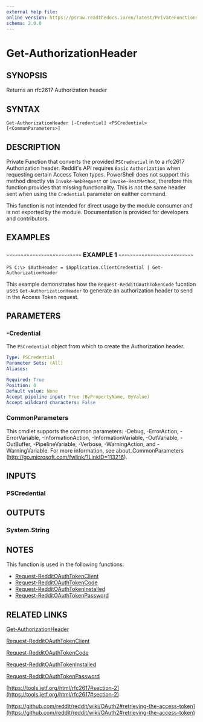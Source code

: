 ```yaml
---
external help file: 
online version: https://psraw.readthedocs.io/en/latest/PrivateFunctions/Get-AuthorizationHeader
schema: 2.0.0
---
```


# Get-AuthorizationHeader

## SYNOPSIS
Returns an rfc2617 Authorization header

## SYNTAX

```
Get-AuthorizationHeader [-Credential] <PSCredential> [<CommonParameters>]
```

## DESCRIPTION
Private Function that converts the provided `PSCrednetial` in to a rfc2617 Authorization header. Reddit's API requires `Basic` `Authorization` when requesting certain Access Token types. PowerShell does not support this method directly via `Invoke-WebRequest` or `Invoke-RestMethod`, therefore this function provides that missing functionality. This is not the same header sent when using the `Credential` parameter on eaither command.

This function is not intended for direct usage by the module consumer and is not exported by the module. Documentation is provided for developers and contributors.

## EXAMPLES

### -------------------------- EXAMPLE 1 --------------------------
```
PS C:\> $AuthHeader = $Application.ClientCredential | Get-AuthorizationHeader
```

This example demonstrates how the `Request-RedditOAuthTokenCode` fucntion uses `Get-AuthorizationHeader` to generate an authorization header to send in the Access Token request.

## PARAMETERS

### -Credential
The `PSCredential` object from which to create the Authorization header.

```yaml
Type: PSCredential
Parameter Sets: (All)
Aliases: 

Required: True
Position: 0
Default value: None
Accept pipeline input: True (ByPropertyName, ByValue)
Accept wildcard characters: False
```

### CommonParameters
This cmdlet supports the common parameters: -Debug, -ErrorAction, -ErrorVariable, -InformationAction, -InformationVariable, -OutVariable, -OutBuffer, -PipelineVariable, -Verbose, -WarningAction, and -WarningVariable. For more information, see about_CommonParameters (http://go.microsoft.com/fwlink/?LinkID=113216).

## INPUTS

### PSCredential

## OUTPUTS

### System.String

## NOTES
This function is used in the following functions:

* [Request-RedditOAuthTokenClient](https://psraw.readthedocs.io/en/latest/PrivateFunctions/Request-RedditOAuthTokenClient)
* [Request-RedditOAuthTokenCode](https://psraw.readthedocs.io/en/latest/PrivateFunctions/Request-RedditOAuthTokenCode)
* [Request-RedditOAuthTokenInstalled](https://psraw.readthedocs.io/en/latest/PrivateFunctions/Request-RedditOAuthTokenInstalled)
* [Request-RedditOAuthTokenPassword](https://psraw.readthedocs.io/en/latest/PrivateFunctions/Request-RedditOAuthTokenPassword)

## RELATED LINKS

[Get-AuthorizationHeader](https://psraw.readthedocs.io/en/latest/PrivateFunctions/Get-AuthorizationHeader)

[Request-RedditOAuthTokenClient](https://psraw.readthedocs.io/en/latest/PrivateFunctions/Request-RedditOAuthTokenClient)

[Request-RedditOAuthTokenCode](https://psraw.readthedocs.io/en/latest/PrivateFunctions/Request-RedditOAuthTokenCode)

[Request-RedditOAuthTokenInstalled](https://psraw.readthedocs.io/en/latest/PrivateFunctions/Request-RedditOAuthTokenInstalled)

[Request-RedditOAuthTokenPassword](https://psraw.readthedocs.io/en/latest/PrivateFunctions/Request-RedditOAuthTokenPassword)

[https://tools.ietf.org/html/rfc2617#section-2](https://tools.ietf.org/html/rfc2617#section-2)

[https://github.com/reddit/reddit/wiki/OAuth2#retrieving-the-access-token](https://github.com/reddit/reddit/wiki/OAuth2#retrieving-the-access-token)